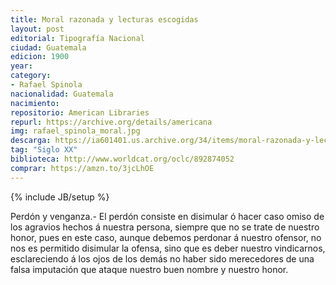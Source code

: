 ```yaml
---
title: Moral razonada y lecturas escogidas
layout: post
editorial: Tipografía Nacional
ciudad: Guatemala
edicion: 1900 
year: 
category:
- Rafael Spinola
nacionalidad: Guatemala
nacimiento: 
repositorio: American Libraries
repurl: https://archive.org/details/americana
img: rafael_spinola_moral.jpg
descarga: https://ia601401.us.archive.org/34/items/moral-razonada-y-lecturas-escogidas/Moral%20razonada%20y%20lecturas%20escogidas.pdf
tag: "Siglo XX"
biblioteca: http://www.worldcat.org/oclc/892874052
comprar: https://amzn.to/3jcLhOE
---
```

{% include JB/setup %}

Perdón y venganza.- El perdón consiste en disimular ó hacer caso omiso de los agravios hechos á nuestra persona, siempre que no se trate de nuestro honor, pues en este caso, aunque debemos perdonar á nuestro ofensor, no nos es permitido disimular la ofensa, sino que es deber nuestro vindicarnos, esclareciendo á los ojos de los demás no haber sido merecedores de una falsa imputación que ataque nuestro buen nombre y nuestro honor.
